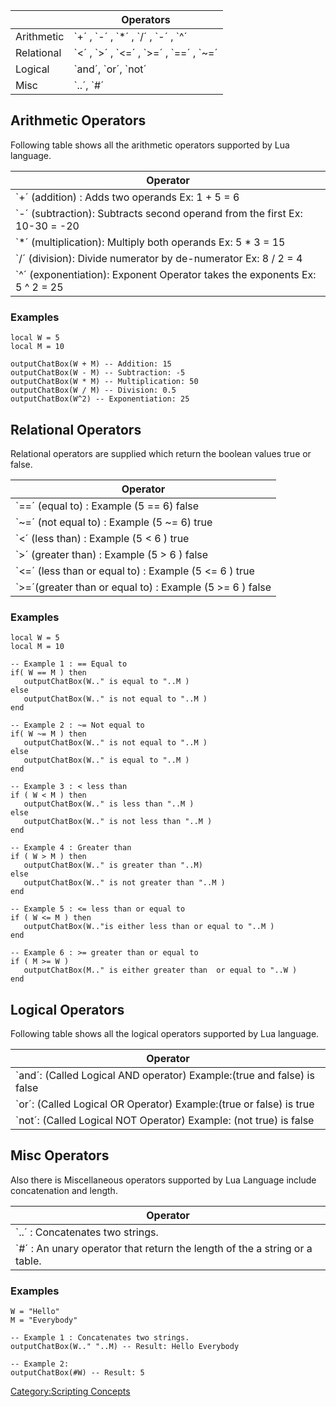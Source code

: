 |            | Operators                                               |
|------------|---------------------------------------------------------|
| Arithmetic | \`+´ , \`-´ , \`\*´ , \`/´ , \`-´ , \`^´                |
| Relational | \`&lt;´ , \`&gt;´ , \`&lt;=´ , \`&gt;=´ , \`==´ , \`~=´ |
| Logical    | \`and´, \`or´, \`not´                                   |
| Misc       | \`..´, \`\#´                                            |

Arithmetic Operators
--------------------

Following table shows all the arithmetic operators supported by Lua language.

| Operator                                                                    |
|-----------------------------------------------------------------------------|
| \`+´ (addition) : Adds two operands Ex: 1 + 5 = 6                           |
| \`-´ (subtraction): Subtracts second operand from the first Ex: 10-30 = -20 |
| \`\*´ (multiplication): Multiply both operands Ex: 5 \* 3 = 15              |
| \`/´ (division): Divide numerator by de-numerator Ex: 8 / 2 = 4             |
| \`^´ (exponentiation): Exponent Operator takes the exponents Ex: 5 ^ 2 = 25 |

### Examples

    local W = 5
    local M = 10
     
    outputChatBox(W + M) -- Addition: 15
    outputChatBox(W - M) -- Subtraction: -5
    outputChatBox(W * M) -- Multiplication: 50
    outputChatBox(W / M) -- Division: 0.5
    outputChatBox(W^2) -- Exponentiation: 25

Relational Operators
--------------------

Relational operators are supplied which return the boolean values true or false.

| Operator                                                        |
|-----------------------------------------------------------------|
| \`==´ (equal to) : Example (5 == 6) false                       |
| \`~=´ (not equal to) : Example (5 ~= 6) true                    |
| \`&lt;´ (less than) : Example (5 &lt; 6 ) true                  |
| \`&gt;´ (greater than) : Example (5 &gt; 6 ) false              |
| \`&lt;=´ (less than or equal to) : Example (5 &lt;= 6 ) true    |
| \`&gt;=´(greater than or equal to) : Example (5 &gt;= 6 ) false |

### Examples

    local W = 5
    local M = 10
     
    -- Example 1 : == Equal to
    if( W == M ) then
       outputChatBox(W.." is equal to "..M )
    else
       outputChatBox(W.." is not equal to "..M )
    end
     
    -- Example 2 : ~= Not equal to
    if( W ~= M ) then
       outputChatBox(W.." is not equal to "..M )
    else
       outputChatBox(W.." is equal to "..M )
    end
     
    -- Example 3 : < less than
    if ( W < M ) then
       outputChatBox(W.." is less than "..M )
    else
       outputChatBox(W.." is not less than "..M )
    end
     
    -- Example 4 : Greater than
    if ( W > M ) then
       outputChatBox(W.." is greater than "..M)
    else
       outputChatBox(W.." is not greater than "..M )
    end
     
    -- Example 5 : <= less than or equal to
    if ( W <= M ) then
       outputChatBox(W.."is either less than or equal to "..M )
    end
     
    -- Example 6 : >= greater than or equal to
    if ( M >= W )
       outputChatBox(M.." is either greater than  or equal to "..W )
    end

Logical Operators
-----------------

Following table shows all the logical operators supported by Lua language.

| Operator                                                                |
|-------------------------------------------------------------------------|
| \`and´: (Called Logical AND operator) Example:(true and false) is false |
| \`or´: (Called Logical OR Operator) Example:(true or false) is true     |
| \`not´: (Called Logical NOT Operator) Example: (not true) is false      |

Misc Operators
--------------

Also there is Miscellaneous operators supported by Lua Language include concatenation and length.

| Operator                                                                     |
|------------------------------------------------------------------------------|
| \`..´ : Concatenates two strings.                                            |
| \`\#´ : An unary operator that return the length of the a string or a table. |

### Examples

    W = "Hello"
    M = "Everybody"
     
    -- Example 1 : Concatenates two strings.
    outputChatBox(W.." "..M) -- Result: Hello Everybody
     
    -- Example 2:
    outputChatBox(#W) -- Result: 5

[Category:Scripting Concepts](/docs/category:scripting_concepts.md "wikilink")
